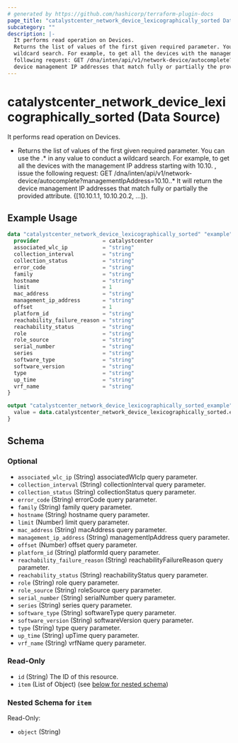 ```yaml
---
# generated by https://github.com/hashicorp/terraform-plugin-docs
page_title: "catalystcenter_network_device_lexicographically_sorted Data Source - terraform-provider-catalystcenter"
subcategory: ""
description: |-
  It performs read operation on Devices.
  Returns the list of values of the first given required parameter. You can use the .* in any value to conduct a
  wildcard search. For example, to get all the devices with the management IP address starting with 10.10. , issue the
  following request: GET /dna/inten/api/v1/network-device/autocomplete?managementIpAddress=10.10..* It will return the
  device management IP addresses that match fully or partially the provided attribute. {[10.10.1.1, 10.10.20.2, …]}.
---
```


# catalystcenter_network_device_lexicographically_sorted (Data Source)

It performs read operation on Devices.

- Returns the list of values of the first given required parameter. You can use the .* in any value to conduct a
wildcard search. For example, to get all the devices with the management IP address starting with 10.10. , issue the
following request: GET /dna/inten/api/v1/network-device/autocomplete?managementIpAddress=10.10..* It will return the
device management IP addresses that match fully or partially the provided attribute. {[10.10.1.1, 10.10.20.2, …]}.

## Example Usage

```terraform
data "catalystcenter_network_device_lexicographically_sorted" "example" {
  provider                    = catalystcenter
  associated_wlc_ip           = "string"
  collection_interval         = "string"
  collection_status           = "string"
  error_code                  = "string"
  family                      = "string"
  hostname                    = "string"
  limit                       = 1
  mac_address                 = "string"
  management_ip_address       = "string"
  offset                      = 1
  platform_id                 = "string"
  reachability_failure_reason = "string"
  reachability_status         = "string"
  role                        = "string"
  role_source                 = "string"
  serial_number               = "string"
  series                      = "string"
  software_type               = "string"
  software_version            = "string"
  type                        = "string"
  up_time                     = "string"
  vrf_name                    = "string"
}

output "catalystcenter_network_device_lexicographically_sorted_example" {
  value = data.catalystcenter_network_device_lexicographically_sorted.example.item
}
```

<!-- schema generated by tfplugindocs -->
## Schema

### Optional

- `associated_wlc_ip` (String) associatedWlcIp query parameter.
- `collection_interval` (String) collectionInterval query parameter.
- `collection_status` (String) collectionStatus query parameter.
- `error_code` (String) errorCode query parameter.
- `family` (String) family query parameter.
- `hostname` (String) hostname query parameter.
- `limit` (Number) limit query parameter.
- `mac_address` (String) macAddress query parameter.
- `management_ip_address` (String) managementIpAddress query parameter.
- `offset` (Number) offset query parameter.
- `platform_id` (String) platformId query parameter.
- `reachability_failure_reason` (String) reachabilityFailureReason query parameter.
- `reachability_status` (String) reachabilityStatus query parameter.
- `role` (String) role query parameter.
- `role_source` (String) roleSource query parameter.
- `serial_number` (String) serialNumber query parameter.
- `series` (String) series query parameter.
- `software_type` (String) softwareType query parameter.
- `software_version` (String) softwareVersion query parameter.
- `type` (String) type query parameter.
- `up_time` (String) upTime query parameter.
- `vrf_name` (String) vrfName query parameter.

### Read-Only

- `id` (String) The ID of this resource.
- `item` (List of Object) (see [below for nested schema](#nestedatt--item))

<a id="nestedatt--item"></a>
### Nested Schema for `item`

Read-Only:

- `object` (String)
